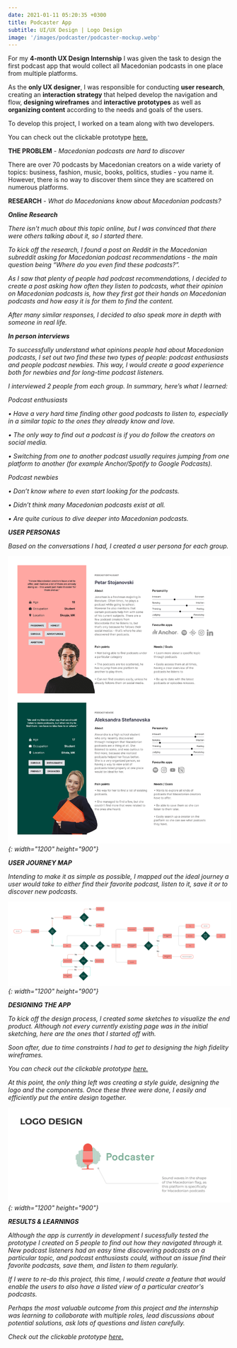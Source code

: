 ```yaml
---
date: 2021-01-11 05:20:35 +0300
title: Podcaster App
subtitle: UI/UX Design | Logo Design
image: '/images/podcaster/podcaster-mockup.webp'
---
```


For my __4-month UX Design Internship__ I was given the task to design the first podcast app that would collect all Macedonian podcasts in one place from multiple platforms. 

As the __only UX designer__, I was responsible for conducting __user research__, creating an __interaction strategy__ that helped develop the navigation and flow, __designing wireframes__ and __interactive prototypes__ as well as __organizing content__ according to the needs and goals of the users.

To develop this project, I worked on a team along with two developers.

You can check out the clickable prototype <a href="https://www.figma.com/proto/kwAki4HSqPpYMkdCXjVQXh/Podcaster?node-id=0%3A1&viewport=245%2C302%2C0.04&scaling=scale-down&starting-point-node-id=318%3A1091&show-proto-sidebar=1" target="_blank">here.</a>

<strong>THE PROBLEM</strong> - <i>Macedonian podcasts are hard to discover</i>

There are over 70 podcasts by Macedonian creators on a wide variety of topics: business, fashion, music, books, politics, studies - you name it. However, there is no way to discover them since they are scattered on numerous platforms. 

<strong>RESEARCH</strong> - <i>What do Macedonians know about Macedonian podcasts?<i>

___Online Research___

There isn't much about this topic online, but I was convinced that there were others talking about it, so I started there.

To kick off the research, I found a post on Reddit in the Macedonian subreddit asking for Macedonian podcast recommendations - the main question being “Where do you even find these podcasts?”. 

As I saw that plenty of people had podcast recommendations, I decided to create a post asking how often they listen to podcasts, what their opinion on Macedonian podcasts is, how they first got their hands on Macedonian podcasts and how easy it is for them to find the content.

After many similar responses, I decided to also speak more in depth with someone in real life.

<strong><i>In person interviews</i></strong>

To successfully understand what opinions people had about Macedonian podcasts, I set out two find these two types of people: podcast enthusiasts and people podcast newbies. This way, I would create a good experience both for newbies and for long-time podcast listeners.

I interviewed 2 people from each group. In summary, here’s what I learned:

<i>Podcast enthusiasts</i>

•   Have a very hard time finding other good podcasts to listen to, especially in a similar topic to the ones they already know and love.

•   The only way to find out a podcast is if you do follow the creators on social media.

•   Switching from one to another podcast usually requires jumping from one platform to another (for example Anchor/Spotify to Google Podcasts).

<i>Podcast newbies</i>

•   Don’t know where to even start looking for the podcasts.

•   Didn’t think many Macedonian podcasts exist at all.

•   Are quite curious to dive deeper into Macedonian podcasts.

<strong>USER PERSONAS</strong>

Based on the conversations I had, I created a user persona for each group.

![Two user personas](/images/podcaster/user-personas.webp){: width="1200" height="900"}

<strong>USER JOURNEY MAP</strong>

Intending to make it as simple as possible, I mapped out the ideal journey a user would take to either find their favorite podcast, listen to it, save it or to discover new podcasts. 

![User journey map of the app](/images/podcaster/user-flow-podcaster.png){: width="1200" height="900"}

<strong>DESIGNING THE APP</strong>

To kick off the design process, I created some sketches to visualize the end product. Although not every currently existing page was in the initial sketching, here are the ones that I started off with.

Soon after, due to time constraints I had to get to designing the high fidelity wireframes.

You can check out the clickable prototype <a href="https://www.figma.com/proto/kwAki4HSqPpYMkdCXjVQXh/Podcaster?node-id=0%3A1&viewport=245%2C302%2C0.04&scaling=scale-down&starting-point-node-id=318%3A1091&show-proto-sidebar=1" target="_blank">here.</a>

At this point, the only thing left was creating a style guide, designing the logo and the components. Once these three were done, I easily and efficiently put the entire design together.

![A breakdown of the podcaster logo](/images/podcaster/logo.webp){: width="1200" height="900"}


<strong>RESULTS & LEARNINGS</strong>

Although the app is currently in development I sucessfully tested the prototype I created on 5 people to find out how they navigated through it. New podcast listeners had an easy time discovering podcasts on a particular topic, and podcast enthusiasts could, without an issue find their favorite podcasts, save them, and listen to them regularly.

If I were to re-do this project, this time, I would create a feature that would enable the users to also have a listed view of a particular creator's podcasts.

Perhaps the most valuable outcome from this project and the internship was learning to collaborate with multiple roles, lead discussions about potential solutions, ask lots of questions and listen carefully.

Check out the clickable prototype <a href="https://www.figma.com/proto/kwAki4HSqPpYMkdCXjVQXh/Podcaster?node-id=0%3A1&viewport=245%2C302%2C0.04&scaling=scale-down&starting-point-node-id=318%3A1091&show-proto-sidebar=1" target="_blank">here.</a>